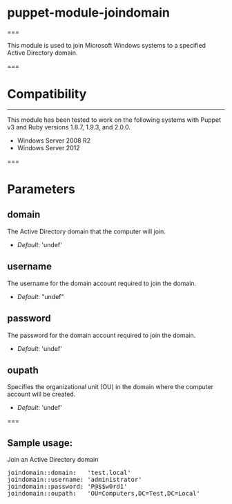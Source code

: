 # puppet-module-joindomain
===

This module is used to join Microsoft Windows systems to a specified Active Directory domain.

===

# Compatibility
---------------
This module has been tested to work on the following systems with Puppet v3 and Ruby versions 1.8.7, 1.9.3, and 2.0.0.

 * Windows Server 2008 R2
 * Windows Server 2012

===

# Parameters

domain
-----------
The Active Directory domain that the computer will join.

- *Default*: 'undef'

username
---------------------------
The username for the domain account required to join the domain.

- *Default*: "undef"

password
---------------
The password for the domain account required to join the domain.

- *Default*: 'undef'

oupath
---------------------------
Specifies the organizational unit (OU) in the domain where the computer account will be created.

- *Default*: 'undef'

===

## Sample usage:
Join an Active Directory domain

<pre>
joindomain::domain:	  'test.local'
joindomain::username: 'administrator'
joindomain::password: 'P@$$w0rd1'
joindomain::oupath:   'OU=Computers,DC=Test,DC=Local'
</pre>